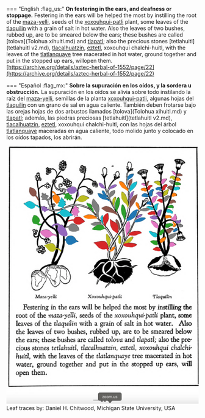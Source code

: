 
=== "English :flag_us:"
    **On festering in the ears, and deafness or stoppage.** Festering in the ears will be helped the most by instilling the root of the [maza-yelli](Maza-yelli.md), seeds of the [xoxouhqui-patli](xoxouhca-patli.md) plant, some leaves of the [tlaquilin](Tlaquilin.md) with a grain of salt in hot water. Also the leaves of two bushes, rubbed up, are to be smeared below the ears; these bushes are called [tolova](Tolohua xihuitl.md) and [tlapatl](Tlapatl.md); also the precious stones [tetlahuitl](tetlahuitl v2.md), [tlacalhuatzin](tlacal-huatzin.md), [eztetl](eztetl.md), xoxouhqui chalchi-huitl, with the leaves of the [tlatlanquaye](Tlatlanquaye.md) tree macerated in hot water, ground together and put in the stopped up ears, willopen them.  
    [https://archive.org/details/aztec-herbal-of-1552/page/22](https://archive.org/details/aztec-herbal-of-1552/page/22)  


=== "Español :flag_mx:"
    **Sobre la supuración en los oídos, y la sordera u obstrucción.** La supuración en los oídos se alivia sobre todo instilando la raíz del [maza-yelli](Maza-yelli.md), semillas de la planta [xoxouhqui-patli](xoxouhca-patli.md), algunas hojas del [tlaquilin](Tlaquilin.md) con un grano de sal en agua caliente. También deben frotarse bajo las orejas hojas de dos arbustos llamados [tolova](Tolohua xihuitl.md) y [tlapatl](Tlapatl.md); además, las piedras preciosas [tetlahuitl](tetlahuitl v2.md), [tlacalhuatzin](tlacal-huatzin.md), [eztetl](eztetl.md), xoxouhqui chalchi-huitl, con las hojas del árbol [tlatlanquaye](Tlatlanquaye.md) maceradas en agua caliente, todo molido junto y colocado en los oídos tapados, los abrirán.  


![D_p022.png](assets/D_p022.png)  
Leaf traces by: Daniel H. Chitwood, Michigan State University, USA  
